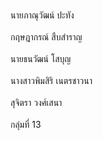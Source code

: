   <br /> นายภาณุวัฒน์ ปะทัง<br /> 
  <br /> กฤษฎากรณ์ สืบสำราญ<br /> 
 <br />  นายธนวัฒน์  โสบุญ<br /> 
  <br /> นางสาวพิมสิริ  เนตรชาวนา <br /> 
 <br />  สุจิตรา วงศ์เสนา<br /> 
   <br />  กลุ่มที่ 13<br /> 